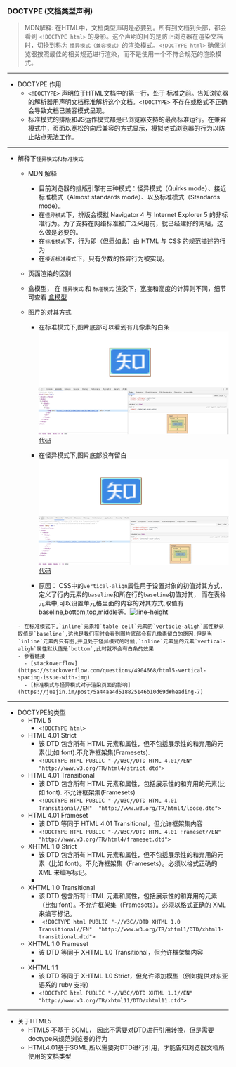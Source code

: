### DOCTYPE (文档类型声明)
> MDN解释: 在HTML中，文档类型声明是必要到。所有到文档到头部，都会看到 `<!DOCTYPE html>` 的身影。这个声明的目的是防止浏览器在渲染文档时，切换到称为 `怪异模式（兼容模式）`的渲染模式。`<!DOCTYPE html>` 确保浏览器按照最佳的相关规范进行渲染，而不是使用一个不符合规范的渲染模式。

---
- DOCTYPE 作用
   - `<!DOCTYPE>` 声明位于HTML文档中的第一行，处于<html> 标准之前。告知浏览器的解析器用声明文档标准解析这个文档。`<!DOCTYPE>` 不存在或格式不正确会导致文档已兼容模式呈现。
   - 标准模式的排版和JS运作模式都是已浏览器支持的最高标准运行。在兼容模式中，页面以宽松的向后兼容的方式显示，模拟老式浏览器的行为以防止站点无法工作。
  
---

- 解释下`怪异模式和标准模式`
  - MDN 解释 
    -  目前浏览器的排版引擎有三种模式：怪异模式（Quirks mode）、接近标准模式（Almost standards mode）、以及标准模式（Standards mode）。
    -  在`怪异模式`下，排版会模拟 Navigator 4 与 Internet Explorer 5 的非标准行为。为了支持在网络标准被广泛采用前，就已经建好的网站，这么做是必要的。
    -  在`标准模式`下，行为即（但愿如此）由 HTML 与 CSS 的规范描述的行为
    -  在`接近标准模式`下，只有少数的怪异行为被实现。
  -  页面渲染的区别
    -  盒模型， 在 `怪异模式` 和 `标准模式` 渲染下，宽度和高度的计算则不同，细节可查看 [盒模型](https://github.com/Sally-he/Learing/blob/master/css/盒模型.md)
    -  图片的对其方式
  
        - 在标准模式下,图片底部可以看到有几像素的白条  
     ![标准模式](https://github.com/Sally-he/Learing/blob/master/img/标准模式.png) [代码](https://github.com/Sally-he/Learing/blob/master/html/docutype_test.html)

        - 在怪异模式下,图片底部没有留白 
     ![怪异模式](https://github.com/Sally-he/Learing/blob/master/img/怪异模式.png) [代码](https://github.com/Sally-he/Learing/blob/master/html/docutype_test2.html)
       -  原因： CSS中的`vertical-align`属性用于设置对象的初值对其方式，定义了行内元素的`baseline`和所在行的`baseline`初值对其， 而在表格元素中,可以设置单元格里面的内容的对其方式,取值有baseline,bottom,top,middle等。![line-height](https://user-gold-cdn.xitu.io/2017/12/28/1609c3b844a0e9e9?imageView2/0/w/1280/h/960/format/webp/ignore-error/1)
  
      - 在标准模式下,`inline`元素和`table cell`元素的`verticle-aligh`属性默认取值是`baseline`,这也是我们有时会看到图片底部会有几像素留白的原因.但是当`inline`元素内只有图,并且处于怪异模式的时候,`inline`元素里的元素`vertical-aligh`属性默认值是`bottom`,此时就不会有白条的效果
      - 参看链接
        - [stackoverflow](https://stackoverflow.com/questions/4904668/html5-vertical-spacing-issue-with-img)
        - [标准模式与怪异模式对于渲染页面的影响](https://juejin.im/post/5a44aa4d518825146b10d69d#heading-7)
  
---

- DOCTYPE的类型
  - HTML 5
     -  `<!DOCTYPE html>` 
  -  HTML 4.01 Strict
     -  该 DTD 包含所有 HTML 元素和属性，但不包括展示性的和弃用的元素(比如 font).不允许框架集(Framesets).
     - `<!DOCTYPE HTML PUBLIC "-//W3C//DTD HTML 4.01//EN" "http://www.w3.org/TR/html4/strict.dtd">`
  -  HTML 4.01 Transitional
     - 该 DTD 包含所有 HTML 元素和属性，包括展示性的和弃用的元素(比如 font). 不允许框架集(Framesets)
     - `<!DOCTYPE HTML PUBLIC "-//W3C//DTD HTML 4.01 Transitional//EN"  "http://www.w3.org/TR/html4/loose.dtd">`
  -  HTML 4.01 Frameset
     - 该 DTD 等同于 HTML 4.01 Transitional，但允许框架集内容
     - `<!DOCTYPE HTML PUBLIC "-//W3C//DTD HTML 4.01 Frameset//EN"  "http://www.w3.org/TR/html4/frameset.dtd">`
  -  XHTML 1.0 Strict
     - 该 DTD 包含所有 HTML 元素和属性，但不包括展示性的和弃用的元素（比如 font）。不允许框架集（Framesets）。必须以格式正确的 XML 来编写标记。
     -  <!DOCTYPE html PUBLIC "-//W3C//DTD XHTML 1.0 Strict//EN"  "http://www.w3.org/TR/xhtml1/DTD/xhtml1-strict.dtd">
  -  XHTML 1.0 Transitional
     -  该 DTD 包含所有 HTML 元素和属性，包括展示性的和弃用的元素（比如 font）。不允许框架集（Framesets）。必须以格式正确的 XML 来编写标记。
     -  ` <!DOCTYPE html PUBLIC "-//W3C//DTD XHTML 1.0 Transitional//EN"  "http://www.w3.org/TR/xhtml1/DTD/xhtml1-transitional.dtd">`
  -  XHTML 1.0 Frameset 
     - 该 DTD 等同于 XHTML 1.0 Transitional，但允许框架集内容
     - <!DOCTYPE html PUBLIC "-//W3C//DTD XHTML 1.0 Frameset//EN"  "http://www.w3.org/TR/xhtml1/DTD/xhtml1-frameset.dtd">
  - XHTML 1.1
     -  该 DTD 等同于 XHTML 1.0 Strict，但允许添加模型（例如提供对东亚语系的 ruby 支持）
     - `<!DOCTYPE html PUBLIC "-//W3C//DTD XHTML 1.1//EN" "http://www.w3.org/TR/xhtml11/DTD/xhtml11.dtd">`
  
---
- 关于HTML5
  - HTML5 不基于 SGML， 因此不需要对DTD进行引用转换，但是需要doctype来规范浏览器的行为
  - HTML4.01基于SGML,所以需要对DTD进行引用，才能告知浏览器文档所使用的文档类型